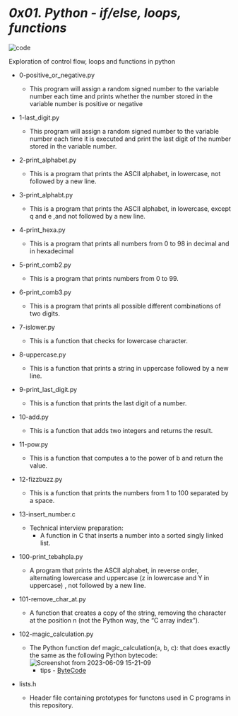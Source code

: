 # *0x01. Python - if/else, loops, functions*
![code](https://github.com/elyse502/alx-higher_level_programming/assets/125453474/bc5ca824-88ef-4f89-bb85-b089d8a8315c)

Exploration of control flow, loops and functions in python

* 0-positive_or_negative.py
  * This program will assign a random signed number to the variable number each time and prints whether the number stored in the variable number is positive or negative

* 1-last_digit.py
  * This program will assign a random signed number to the variable number each time it is executed and print the last digit of the number stored in the variable number.

* 2-print_alphabet.py
  * This is a program that prints the ASCII alphabet, in lowercase, not followed by a new line.

* 3-print_alphabt.py
  * This is a program that prints the ASCII alphabet, in lowercase, except q and e ,and not followed by a new line.

* 4-print_hexa.py
  * This is a program that prints all numbers from 0 to 98 in decimal and in hexadecimal

* 5-print_comb2.py
  * This is a program that prints numbers from 0 to 99.

* 6-print_comb3.py
  * This is a program that prints all possible different combinations of two digits.

* 7-islower.py
  * This is a function that checks for lowercase character.

* 8-uppercase.py
  * This is a function that prints a string in uppercase followed by a new line.

* 9-print_last_digit.py
  * This is a function that prints the last digit of a number.

* 10-add.py
  * This is a function that adds two integers and returns the result.

* 11-pow.py
  * This is a function that computes a to the power of b and return the value.

* 12-fizzbuzz.py
  * This is a function that prints the numbers from 1 to 100 separated by a space.

* 13-insert_number.c
  * Technical interview preparation:
    * A function in C that inserts a number into a sorted singly linked list.

* 100-print_tebahpla.py
  * A program that prints the ASCII alphabet, in reverse order, alternating lowercase and uppercase (z in lowercase and Y in uppercase) , not followed by a new line.

* 101-remove_char_at.py
  * A function that creates a copy of the string, removing the character at the position n (not the Python way, the “C array index”).

* 102-magic_calculation.py
  * The Python function def magic_calculation(a, b, c): that does exactly the same as the following Python bytecode:
    ![Screenshot from 2023-06-09 15-21-09](https://github.com/elyse502/alx-higher_level_programming/assets/125453474/9cc7b6a4-ddb9-4e63-ad18-b3531135047d)
    * tips - [ByteCode](https://docs.python.org/3.4/library/dis.html)


* lists.h
  * Header file containing prototypes for functons used in C programs in this repository.
